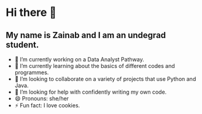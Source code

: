 # Hi there 👋
## My name is Zainab and I am an undegrad student.
- 🔭 I’m currently working on a Data Analyst Pathway.
- 🌱 I’m currently learning about the basics of different codes and programmes.
- 👯 I’m looking to collaborate on a variety of projects that use Python and Java.
- 🤔 I’m looking for help with confidently writing my own code.
- 😄 Pronouns: she/her
- ⚡ Fun fact: I love cookies.
  
<!--

**dzainabb/dzainabb** is a ✨ _special_ ✨ repository because its `README.md` (this file) appears on your GitHub profile.

Here are some ideas to get you started:


